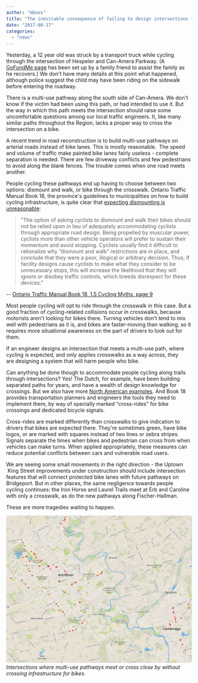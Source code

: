 ```yaml
---
author: "mboos"
title: "The inevitable consequence of failing to design intersections for people who bike"
date: "2017-08-17"
categories: 
  - "news"
---
```


Yesterday, a 12 year old was struck by a transport truck while cycling through the intersection of Hespeler and Can-Amera Parkway. (A [GoFundMe page](https://www.gofundme.com/bqf8q-help-for-boston) has been set up by a family friend to assist the family as he recovers.) We don't have many details at this point what happened, although police suggest the child may have been riding on the sidewalk before entering the roadway.

There is a multi-use pathway along the south side of Can-Amera. We don't know if the victim had been using this path, or had intended to use it. But the way in which this path meets the intersection should raise some uncomfortable questions among our local traffic engineers. It, like many similar paths throughout the Region, lacks a proper way to cross the intersection on a bike. <!--more-->

A recent trend in road reconstruction is to build multi-use pathways on arterial roads instead of bike lanes. This is mostly reasonable.  The speed and volume of traffic make painted bike lanes fairly useless - complete separation is needed. There are few driveway conflicts and few pedestrians to avoid along the blank fences. The trouble comes when one road meets another.

People cycling these pathways end up having to choose between two options: dismount and walk, or bike through the crosswalk. Ontario Traffic Manual Book 18, the province's guidelines to municipalities on how to build cycling infrastructure, is quite clear that [expecting dismounting is unreasonable](/blog/2015/11/16/signs-signs-everywhere-a-sign/):

> "The option of asking cyclists to dismount and walk their bikes should not be relied upon in lieu of adequately accommodating cyclists through appropriate road design. Being propelled by muscular power, cyclists more than other vehicle operators will prefer to sustain their momentum and avoid stopping. Cyclists usually find it difficult to rationalize why “dismount and walk” restrictions are in place, and conclude that they were a poor, illogical or arbitrary decision. Thus, if facility designs cause cyclists to make what they consider to be unnecessary stops, this will increase the likelihood that they will ignore or disobey traffic controls, which breeds disrespect for these devices."

\-- [Ontario Traffic Manual Book 18, 1.5 Cycling Myths, page 9](https://www.raqsa.mto.gov.on.ca/techpubs/eps.nsf/8cec129ccb70929b852572950068f16b/825810eb3ddd203385257d4a0063d934/$FILE/Ontario%20Traffic%20Manual%20-%20Book%2018.pdf#page=25)

Most people cycling will opt to ride through the crosswalk in this case. But a good fraction of cycling-related collisions occur in crosswalks, because motorists aren't looking for bikes there. Turning vehicles don't tend to mix well with pedestrians as it is, and bikes are faster-moving than walking, so it requires more situational awareness on the part of drivers to look out for them.

If an engineer designs an intersection that meets a multi-use path, where cycling is expected, and only applies crosswalks as a way across, they are designing a system that will harm people who bike.

Can anything be done though to accommodate people cycling along trails through intersections? Yes! The Dutch, for example, have been building separated paths for years, and have a wealth of design knowledge for crossings. But we also have more [North American examples](https://blog.altaplanning.com/building-complete-and-connected-networks-a861710d5eeb). And Book 18 provides transportation planners and engineers the tools they need to implement them, by way of specially marked "cross-rides" for bike crossings and dedicated bicycle signals.

Cross-rides are marked differently than crosswalks to give indication to drivers that bikes are expected there. They're sometimes green, have bike logos, or are marked with squares instead of two lines or zebra stripes. Signals separate the times when bikes and pedestrian can cross from when vehicles can make turns. When applied appropriately, these measures can reduce potential conflicts between cars and vulnerable road users.

We are seeing some small movements in the right direction - the Uptown  King Street improvements under construction should include intersection features that will connect protected bike lanes with future pathways on Bridgeport. But in other places, the same negligence towards people cycling continues: the Iron Horse and Laurel Trails meet at Erb and Caroline with only a crosswalk, as do the new pathways along Fischer-Hallman.

These are more tragedies waiting to happen.

[![](/images/intersections-2.jpg "intersections")](/images/intersections-2.jpg)
*Intersections where multi-use pathways meet or cross close by without crossing infrastructure for bikes.*
